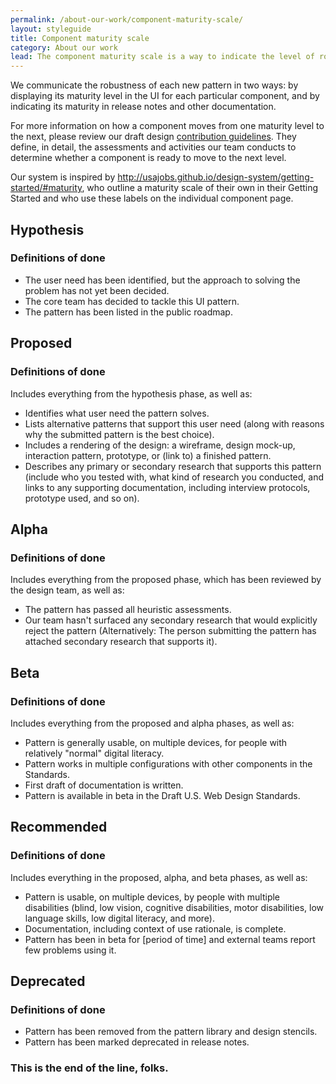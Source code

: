 ```yaml
---
permalink: /about-our-work/component-maturity-scale/
layout: styleguide
title: Component maturity scale
category: About our work
lead: The component maturity scale is a way to indicate the level of robustness of any component or asset within the Draft U.S. Web Design Standards. Best practices for agile delivery include releasing software incrementally, before it’s perfect. We can (and should) release new items in the Standards following this principle, and we assess each component independently of every other component or the library as a whole.
---
```


We communicate the robustness of each new pattern in two ways: by displaying its maturity level in the UI for each particular component, and by indicating its maturity in release notes and other documentation.

For more information on how a component moves from one maturity level to the next, please review our draft design [contribution guidelines](https://github.com/18F/web-design-standards/blob/staging/CONTRIBUTING.md). They define, in detail, the assessments and activities our team conducts to determine whether a component is ready to move to the next level.

Our system is inspired by http://usajobs.github.io/design-system/getting-started/#maturity, who outline a maturity scale of their own in their Getting Started and who use these labels on the individual component page.

## Hypothesis
### Definitions of done
* The user need has been identified, but the approach to solving the problem has not yet been decided.
* The core team has decided to tackle this UI pattern.
* The pattern has been listed in the public roadmap.

## Proposed
### Definitions of done
Includes everything from the hypothesis phase, as well as:

* Identifies what user need the pattern solves.
* Lists alternative patterns that support this user need (along with reasons why the submitted pattern is the best choice).
* Includes a rendering of the design: a wireframe, design mock-up, interaction pattern, prototype, or (link to) a finished pattern.
* Describes any primary or secondary research that supports this pattern (include who you tested with, what kind of research you conducted, and links to any supporting documentation, including interview protocols, prototype used, and so on).

## Alpha
### Definitions of done
Includes everything from the proposed phase, which has been reviewed by the design team, as well as:

* The pattern has passed all heuristic assessments.
* Our team hasn't surfaced any secondary research that would explicitly reject the pattern (Alternatively: The person submitting the pattern has attached secondary research that supports it).

## Beta
### Definitions of done
Includes everything from the proposed and alpha phases, as well as:

* Pattern is generally usable, on multiple devices, for people with relatively "normal" digital literacy.
* Pattern works in multiple configurations with other components in the Standards.
* First draft of documentation is written.
* Pattern is available in beta in the Draft U.S. Web Design Standards.

## Recommended
### Definitions of done
Includes everything in the proposed, alpha, and beta phases, as well as:

* Pattern is usable, on multiple devices, by people with multiple disabilities (blind, low vision, cognitive disabilities, motor disabilities, low language skills, low digital literacy, and more).
* Documentation, including context of use rationale, is complete.
* Pattern has been in beta for [period of time] and external teams report few problems using it.

## Deprecated
### Definitions of done
* Pattern has been removed from the pattern library and design stencils.
* Pattern has been marked deprecated in release notes.

### This is the end of the line, folks.
